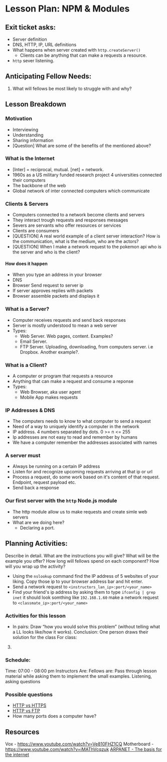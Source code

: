 # Lesson Plan: NPM & Modules

## Exit ticket asks:
* Server definition
* DNS, HTTP, IP, URL definitions
* What happens when server created with `http.createServer()`
  * Clients can be anything that can make a requests a resource.
* `http` sever listening.

## Anticipating Fellow Needs:

1. What will fellows be most likely to struggle with and why? 

<!-- * Jargon. 
  * Package vs Module 
  * Module sources: Core modules vs Local modules vs Third Party modules
* Trying to import a module that is not being exported
* Install a module outside a node project and not having a `package.json`

2. What simpler assignment will you give to a struggling fellow: 
   * Create a local module, make sure to export it and the import it somewhere else 

3. What challenge assignment will you give to a fellow who is following along and ready for the next step: 
  * Explore npmjs.com and find 2 more modules and learn how to use them. Build a CLI app with them
  * Explore the `http` core module and make a network request with it to an API -->

## Lesson Breakdown

### Motivation
  * Interviewing
  * Understanding
  * Sharing information
  * [Question] What are some of the benefits of the mentioned above?

### What is the Internet
  * [Inter] = reciprocal, mutual. [net] = network.
  * 1960s as a US military funded research project 4 universities connected their computers
  * The backbone of the web
  * Global network of inter connected computers which communicate

### Clients & Servers
  * Computers connected to a network become clients and servers
  * They interact trough requests and responses messages
  * Severs are servants who offer resources or services
  * Clients are consumers
  * [QUESTION] A real world example of a client server interaction? How is the communication, what is the medium, who are the actors?
  * [QUESTION] When I make a network request to the pokemon api who is the server and who is the client?

#### How does it happen
  * When you type an address in your browser
  * DNS
  * Browser Send request to server ip
  * If server approves replies with packets
  * Browser assemble packets and displays it

### What is a Server?
  * Computer receives requests and send back responses
  * Server is mostly understood to mean a web server
  * Types:
    * Web Server. Web  pages, content. Examples?
    * Email Server. 
    * FTP Server. Uploading, downloading, from computers server. i.e Dropbox. Another example?.

### What is a Client?
  * A computer or program that requests a resource
  * Anything that can make a request and consume a reponse
  * Types:
    * Web Browser, aka user agent
    * Mobile App makes requests

### IP Addresses & DNS
  * The computers needs to know to what computer to send a request
  * Need of a way to uniquely identify a computer in the network
  * IP address. 4 numbers separated by dots. 0 >= n <= 255
  * Ip addresses are not easy to read and remember by humans
  * We have a computer remember the addresses associated with names

### A server must
  * Always be running on a certain IP address
  * Listen for and recognize upcoming requests arriving at that ip or url
  * Process a request, do some work based on it's content of that request. Endpoint, request payload etc.
  * Send back a response

### Our first server with the `http` Node.js module
  * The http module allow us to make requests and create simle web servers
  * What are we doing here?
    * Declaring a port. 

## Planning Activities:

Describe in detail. What are the instructions you will give? What will be the example you offer? How long will fellows spend on each component? How will you wrap up the activity?
  * Using the `nslookup` command find the IP address of 5 websites of your liking. Copy those ip to your browser address bar and hit enter.
  * Send a network request to `<instructors_lan_ip>:port/<your_name>`
  * Find your friend's ip address by asking them to type `ifconfig | grep inet` it should look somthing like `192.168.1.60` make a network request to `<classmate_ip>:port/<your_name>`

### Activities for this lesson 

* In pairs: Draw “how you would solve this problem” (without telling what a LL looks like/how it works). Conclusion: One person draws their solution for the class
For class: 
3.

### Schedule: 

Time: 07:00 - 08:00 pm
Instructors Are:
Fellows are:
Pass through lesson material while asking them to implement the small examples.
Listening, asking questions

### Possible questions
* [HTTP vs HTTPS](https://www.cloudflare.com/learning/ssl/why-is-http-not-secure/)
* [HTTP vs FTP](https://techdifferences.com/difference-between-http-and-ftp.html)
* How many ports does a computer have?


## Resources
Vox - https://www.youtube.com/watch?v=Ve810FHZ1CQ
Motherboard - https://www.youtube.com/watch?v=iMAThVcqzuk
[ARPANET - The basis for the internet](https://searchnetworking.techtarget.com/definition/ARPANET)
